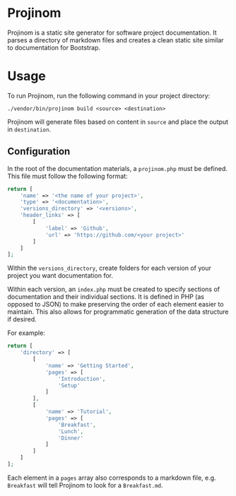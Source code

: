 # Projinom
Projinom is a static site generator for software project documentation.
It parses a directory of markdown files and creates a clean static site
similar to documentation for Bootstrap.

# Usage
To run Projinom, run the following command in your project directory:

```shell
./vendor/bin/projinom build <source> <destination>
```

Projinom will generate files based on content in `source` and place the output in `destination`.

## Configuration
In the root of the documentation materials, a `projinom.php` must be defined.
This file must follow the following format:

```php
return [
    'name' => '<the name of your project>',
    'type' => '<documentation>',
    'versions_directory' => '<versions>',
    'header_links' => [
        [
            'label' => 'Github',
            'url' => 'https://github.com/<your project>'
        ]
    ]
];
```

Within the `versions_directory`, create folders for each version of your project you want documentation for.

Within each version, an `index.php` must be created to specify sections of documentation and their
individual sections. It is defined in PHP (as opposed to JSON) to make preserving the order of each element
easier to maintain. This also allows for programmatic generation of the data structure if desired.

For example:

```php
return [
    'directory' => [
        [
            'name' => 'Getting Started',
            'pages' => [
                'Introduction',
                'Setup'
            ]
        ],
        [
            'name' => 'Tutorial',
            'pages' => [
                'Breakfast',
                'Lunch',
                'Dinner'
            ]
        ]
    ]
];
```

Each element in a `pages` array also corresponds to a markdown file, 
e.g. `Breakfast` will tell Projinom to look for a `Breakfast.md`. 